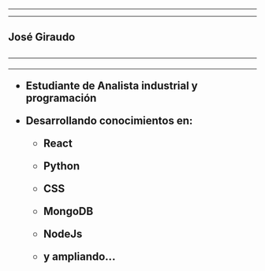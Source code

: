 
<hr><hr/>
<h2> José Giraudo <h2>
<hr><hr/>

- Estudiante de Analista industrial y programación
- Desarrollando conocimientos en:
    
    - React
    - Python
    - CSS
    - MongoDB
    - NodeJs
    
    - y ampliando...

<!---
joseGiraudo/joseGiraudo is a ✨ special ✨ repository because its `README.md` (this file) appears on your GitHub profile.
You can click the Preview link to take a look at your changes.
--->
